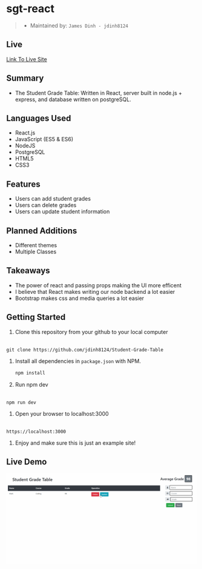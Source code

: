 # sgt-react

> - Maintained by: `James Dinh - jdinh8124`

## Live
[Link To Live Site](https://student-grade-table.jamestdinh.com/)


## Summary
- The Student Grade Table: Written in React, server built in node.js + express, and database written on postgreSQL.

## Languages Used
- React.js
- JavaScript (ES5 & ES6)
- NodeJS
- PostgreSQL
- HTML5
- CSS3

## Features
- Users can add student grades
- Users can delete grades
- Users can update student information

## Planned Additions
- Different themes
- Multiple Classes

## Takeaways
- The power of react and passing props making the UI more efficent
- I believe that React makes writing our node backend a lot easier
- Bootstrap makes css and media queries a lot easier 

## Getting Started

1. Clone this repository from your github to your local computer
```

git clone https://github.com/jdinh8124/Student-Grade-Table

```
1. Install all dependencies in `package.json` with NPM.
    ```bash
    npm install
    ```
1. Run npm dev
``` 

npm run dev

```
1. Open your browser to localhost:3000
```  

https://localhost:3000 

```
1. Enjoy and make sure this is just an example site!

## Live Demo
![Student Grade Table](demo.gif)
